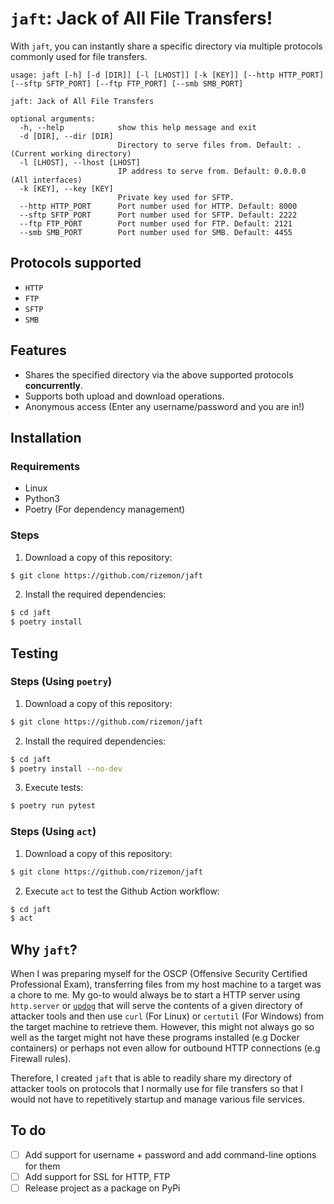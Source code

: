 # `jaft`: Jack of All File Transfers!

With `jaft`, you can instantly share a specific directory via multiple protocols commonly used for file transfers.


```
usage: jaft [-h] [-d [DIR]] [-l [LHOST]] [-k [KEY]] [--http HTTP_PORT] [--sftp SFTP_PORT] [--ftp FTP_PORT] [--smb SMB_PORT]

jaft: Jack of All File Transfers

optional arguments:
  -h, --help            show this help message and exit
  -d [DIR], --dir [DIR]
                        Directory to serve files from. Default: . (Current working directory)
  -l [LHOST], --lhost [LHOST]
                        IP address to serve from. Default: 0.0.0.0 (All interfaces)
  -k [KEY], --key [KEY]
                        Private key used for SFTP.
  --http HTTP_PORT      Port number used for HTTP. Default: 8000
  --sftp SFTP_PORT      Port number used for SFTP. Default: 2222
  --ftp FTP_PORT        Port number used for FTP. Default: 2121
  --smb SMB_PORT        Port number used for SMB. Default: 4455
```

## Protocols supported

* `HTTP`
* `FTP`
* `SFTP`
* `SMB`

## Features

* Shares the specified directory via the above supported protocols **concurrently**.
* Supports both upload and download operations.
* Anonymous access (Enter any username/password and you are in!)

## Installation

### Requirements
* Linux
* Python3
* Poetry (For dependency management)

### Steps

1. Download a copy of this repository:
```bash
$ git clone https://github.com/rizemon/jaft
```

2. Install the required dependencies:
```bash
$ cd jaft
$ poetry install
```

## Testing

### Steps (Using `poetry`)

1. Download a copy of this repository:
```bash
$ git clone https://github.com/rizemon/jaft
```

2. Install the required dependencies:
```bash
$ cd jaft
$ poetry install --no-dev
```

3. Execute tests:
```bash
$ poetry run pytest 
```

### Steps (Using `act`)

1. Download a copy of this repository:
```bash
$ git clone https://github.com/rizemon/jaft
```

2. Execute `act` to test the Github Action workflow:
```bash
$ cd jaft
$ act
```

## Why `jaft`?

When I was preparing myself for the OSCP (Offensive Security Certified Professional Exam), transferring files from my host machine to a target was a chore to me. My go-to would always be to start a HTTP server using `http.server` or [`updog`](https://github.com/sc0tfree/updog) that will serve the contents of a given directory of attacker tools and then use `curl` (For Linux) or `certutil` (For Windows) from the target machine to retrieve them. However, this might not always go so well as the target might not have these programs installed (e.g Docker containers) or perhaps not even allow for outbound HTTP connections (e.g Firewall rules). 

Therefore, I created `jaft` that is able to readily share my directory of attacker tools on protocols that I normally use for file transfers so that I would not have to repetitively startup and manage various file services.

## To do
* [ ] Add support for username + password and add command-line options for them
* [ ] Add support for SSL for HTTP, FTP
* [ ] Release project as a package on PyPi